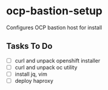 # ocp-bastion-setup
Configures OCP bastion host for install

## Tasks To Do
- [ ] curl and unpack openshift installer
- [ ] curl and unpack oc utility
- [ ] install jq, vim
- [ ] deploy haproxy
